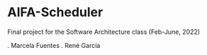 # AIFA-Scheduler
Final project for the Software Architecture class (Feb-June, 2022)

. Marcela Fuentes
. René García

